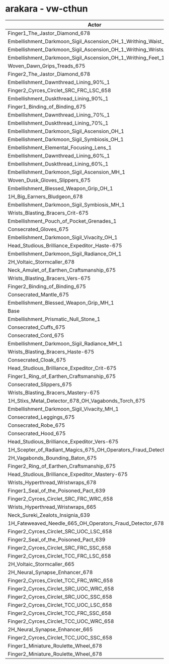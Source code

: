 # arakara - vw-cthun
| Actor | DPS | Increase |
|---|:---:|:---:|
|Finger1_The_Jastor_Diamond_678|3695848|1.74%|
|Embellishment_Darkmoon_Sigil_Ascension_OH_1_Writhing_Waist_1|3672847|1.11%|
|Embellishment_Darkmoon_Sigil_Ascension_OH_1_Writhing_Wrists_1|3670830|1.06%|
|Embellishment_Darkmoon_Sigil_Ascension_OH_1_Writhing_Feet_1|3668668|1.00%|
|Woven_Dawn_Grips_Treads_675|3666921|0.95%|
|Finger2_The_Jastor_Diamond_678|3658890|0.73%|
|Embellishment_Dawnthread_Lining_90%_1|3658562|0.72%|
|Finger2_Cyrces_Circlet_SRC_FRC_LSC_658|3656092|0.65%|
|Embellishment_Duskthread_Lining_90%_1|3655202|0.63%|
|Finger1_Binding_of_Binding_675|3653285|0.57%|
|Embellishment_Dawnthread_Lining_70%_1|3651921|0.54%|
|Embellishment_Duskthread_Lining_70%_1|3650186|0.49%|
|Embellishment_Darkmoon_Sigil_Ascension_OH_1|3649516|0.47%|
|Embellishment_Darkmoon_Sigil_Symbiosis_OH_1|3649355|0.46%|
|Embellishment_Elemental_Focusing_Lens_1|3648165|0.43%|
|Embellishment_Dawnthread_Lining_60%_1|3648110|0.43%|
|Embellishment_Duskthread_Lining_60%_1|3647205|0.41%|
|Embellishment_Darkmoon_Sigil_Ascension_MH_1|3644438|0.33%|
|Woven_Dusk_Gloves_Slippers_675|3642346|0.27%|
|Embellishment_Blessed_Weapon_Grip_OH_1|3641978|0.26%|
|1H_Big_Earners_Bludgeon_678|3641783|0.26%|
|Embellishment_Darkmoon_Sigil_Symbiosis_MH_1|3641404|0.25%|
|Wrists_Blasting_Bracers_Crit-675|3641017|0.24%|
|Embellishment_Pouch_of_Pocket_Grenades_1|3640480|0.22%|
|Consecrated_Gloves_675|3637986|0.15%|
|Embellishment_Darkmoon_Sigil_Vivacity_OH_1|3637978|0.15%|
|Head_Studious_Brilliance_Expeditor_Haste-675|3637549|0.14%|
|Embellishment_Darkmoon_Sigil_Radiance_OH_1|3636924|0.12%|
|2H_Voltaic_Stormcaller_678|3636759|0.12%|
|Neck_Amulet_of_Earthen_Craftsmanship_675|3635620|0.09%|
|Wrists_Blasting_Bracers_Vers-675|3635396|0.08%|
|Finger2_Binding_of_Binding_675|3634603|0.06%|
|Consecrated_Mantle_675|3634132|0.05%|
|Embellishment_Blessed_Weapon_Grip_MH_1|3634122|0.05%|
|Base|3632480|0.00%|
|Embellishment_Prismatic_Null_Stone_1|3632296|-0.01%|
|Consecrated_Cuffs_675|3631002|-0.04%|
|Consecrated_Cord_675|3630600|-0.05%|
|Embellishment_Darkmoon_Sigil_Radiance_MH_1|3630396|-0.06%|
|Wrists_Blasting_Bracers_Haste-675|3629947|-0.07%|
|Consecrated_Cloak_675|3629678|-0.08%|
|Head_Studious_Brilliance_Expeditor_Crit-675|3629304|-0.09%|
|Finger1_Ring_of_Earthen_Craftsmanship_675|3629164|-0.09%|
|Consecrated_Slippers_675|3629061|-0.09%|
|Wrists_Blasting_Bracers_Mastery-675|3628466|-0.11%|
|1H_Stixs_Metal_Detector_678_OH_Vagabonds_Torch_675|3627602|-0.13%|
|Embellishment_Darkmoon_Sigil_Vivacity_MH_1|3627401|-0.14%|
|Consecrated_Leggings_675|3626528|-0.16%|
|Consecrated_Robe_675|3626522|-0.16%|
|Consecrated_Hood_675|3624132|-0.23%|
|Head_Studious_Brilliance_Expeditor_Vers-675|3623869|-0.24%|
|1H_Scepter_of_Radiant_Magics_675_OH_Operators_Fraud_Detector_678|3619997|-0.34%|
|2H_Vagabonds_Bounding_Baton_675|3614952|-0.48%|
|Finger2_Ring_of_Earthen_Craftsmanship_675|3610600|-0.60%|
|Head_Studious_Brilliance_Expeditor_Mastery-675|3609899|-0.62%|
|Wrists_Hyperthread_Wristwraps_678|3600010|-0.89%|
|Finger1_Seal_of_the_Poisoned_Pact_639|3594985|-1.03%|
|Finger2_Cyrces_Circlet_SRC_FRC_WRC_658|3592759|-1.09%|
|Wrists_Hyperthread_Wristwraps_665|3590392|-1.16%|
|Neck_Sureki_Zealots_Insignia_639|3590319|-1.16%|
|1H_Fateweaved_Needle_665_OH_Operators_Fraud_Detector_678|3584681|-1.32%|
|Finger2_Cyrces_Circlet_SRC_UOC_LSC_658|3576845|-1.53%|
|Finger2_Seal_of_the_Poisoned_Pact_639|3565876|-1.83%|
|Finger2_Cyrces_Circlet_SRC_FRC_SSC_658|3555097|-2.13%|
|Finger2_Cyrces_Circlet_TCC_FRC_LSC_658|3554003|-2.16%|
|2H_Voltaic_Stormcaller_665|3547458|-2.34%|
|2H_Neural_Synapse_Enhancer_678|3542222|-2.48%|
|Finger2_Cyrces_Circlet_TCC_FRC_WRC_658|3534883|-2.69%|
|Finger2_Cyrces_Circlet_SRC_UOC_WRC_658|3529407|-2.84%|
|Finger2_Cyrces_Circlet_SRC_UOC_SSC_658|3501148|-3.62%|
|Finger2_Cyrces_Circlet_TCC_UOC_LSC_658|3500949|-3.62%|
|Finger2_Cyrces_Circlet_TCC_FRC_SSC_658|3497871|-3.71%|
|Finger2_Cyrces_Circlet_TCC_UOC_WRC_658|3483805|-4.09%|
|2H_Neural_Synapse_Enhancer_665|3464072|-4.64%|
|Finger2_Cyrces_Circlet_TCC_UOC_SSC_658|3453992|-4.91%|
|Finger1_Miniature_Roulette_Wheel_678|3319731|-8.61%|
|Finger2_Miniature_Roulette_Wheel_678|3287206|-9.51%|
